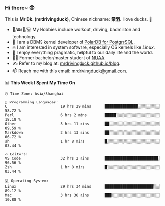### Hi there~ 😎

This is **Mr Dk. (mrdrivingduck)**, Chinese nickname: **棠羽**. I love ducks. 🦆

- 💪/🚘/🏸/💻 My Hobbies include workout, driving, badminton and technology.
- 🍊 I am a DBMS kernel developer of [PolarDB for PostgreSQL](https://github.com/ApsaraDB/PolarDB-for-PostgreSQL).
- 🔥 I am interested in system software, especially OS kernels like *Linux*.
- 🔧 I enjoy everything pragmatic, helpful to our daily life and the world.
- 👨‍🎓 Former bachelor/master student of [NUAA](https://en.wikipedia.org/wiki/Nanjing_University_of_Aeronautics_and_Astronautics).
- ✍ Refer to my blog at: [mrdrivingduck.github.io/blog](https://mrdrivingduck.github.io/blog/).
- 📫 Reach me with this email: [mrdrivingduck@gmail.com](mailto:mrdrivingduck@gmail.com).

<!--START_SECTION:waka-->
📊 **This Week I Spent My Time On** 

```text
🕑︎ Time Zone: Asia/Shanghai

💬 Programming Languages: 
C                        19 hrs 29 mins      ███████████████░░░░░░░░░░   58.72 % 
Perl                     6 hrs 2 mins        █████░░░░░░░░░░░░░░░░░░░░   18.18 % 
Other                    3 hrs 11 mins       ██░░░░░░░░░░░░░░░░░░░░░░░   09.59 % 
Markdown                 2 hrs 13 mins       ██░░░░░░░░░░░░░░░░░░░░░░░   06.72 % 
sh                       1 hr 8 mins         █░░░░░░░░░░░░░░░░░░░░░░░░   03.44 % 

🔥 Editors: 
VS Code                  32 hrs 2 mins       ████████████████████████░   96.56 % 
Zsh                      1 hr 8 mins         █░░░░░░░░░░░░░░░░░░░░░░░░   03.44 % 

💻 Operating System: 
Linux                    29 hrs 34 mins      ██████████████████████░░░   89.12 % 
Mac                      3 hrs 36 mins       ███░░░░░░░░░░░░░░░░░░░░░░   10.88 % 
```


<!--END_SECTION:waka-->

<!-- ![Mr Dk.'s GitHub Stats](https://github-readme-stats.vercel.app/api?username=mrdrivingduck&count_private&show_icons=true&theme=buefy) -->

<!-- ![Most Used Languages](https://github-readme-stats.vercel.app/api/top-langs/?username=mrdrivingduck&exclude_repo=mips32-CPU,snort-tcp-socket&theme=buefy&layout=compact&langs_count=10) -->


<!--
**mrdrivingduck/mrdrivingduck** is a ✨ _special_ ✨ repository because its `README.md` (this file) appears on your GitHub profile.

Here are some ideas to get you started:

- 🔭 I’m currently working on ...
- 🌱 I’m currently learning ...
- 👯 I’m looking to collaborate on ...
- 🤔 I’m looking for help with ...
- 💬 Ask me about ...
- 📫 How to reach me: ...
- 😄 Pronouns: ...
- ⚡ Fun fact: ...
-->
